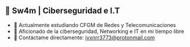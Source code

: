 ## 🪪 Sw4m | Ciberseguridad e I.T

- 🔭 Actualmente estudiando CFGM de Redes y Telecomunicaciones
- 🌱 Aficionado de la ciberseguridad, Networking e IT en mi tiempo libre
- 📨 Contáctame directamente: ivxnrr3773@protonmail.com
